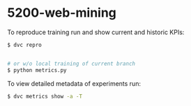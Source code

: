 # 5200-web-mining

To reproduce training run and show current and historic KPIs:

```bash
$ dvc repro


# or w/o local training of current branch
$ python metrics.py
```

To view detailed metadata of experiments run:

```bash
$ dvc metrics show -a -T
```